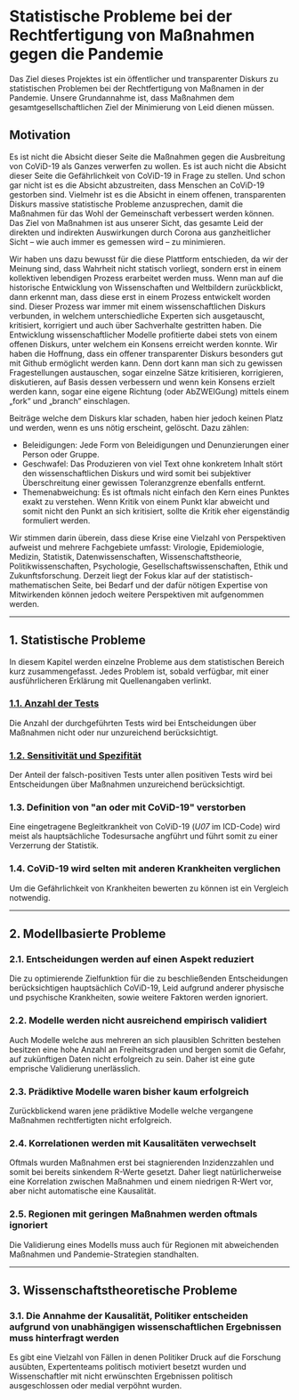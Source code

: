 # Statistische Probleme bei der Rechtfertigung von Maßnahmen gegen die Pandemie

Das Ziel dieses Projektes ist ein öffentlicher und transparenter Diskurs zu statistischen Problemen bei der Rechtfertigung von Maßnamen in der Pandemie.
Unsere Grundannahme ist, dass Maßnahmen dem gesamtgesellschaftlichen Ziel der Minimierung 
von Leid dienen müssen.

## Motivation

Es ist nicht die Absicht dieser Seite die Maßnahmen gegen die Ausbreitung von CoViD-19 als Ganzes verwerfen zu wollen. 
Es ist auch nicht die Absicht dieser Seite die Gefährlichkeit von CoViD-19 in Frage zu stellen. 
Und schon gar nicht ist es die Absicht abzustreiten, dass Menschen an CoViD-19 gestorben sind. 
Vielmehr ist es die Absicht in einem offenen, transparenten Diskurs massive statistische Probleme anzusprechen, 
damit die Maßnahmen für das Wohl der Gemeinschaft verbessert werden können. 
Das Ziel von Maßnahmen ist aus unserer Sicht, das gesamte Leid der direkten und indirekten Auswirkungen durch Corona aus 
ganzheitlicher Sicht – wie auch immer es gemessen wird – zu minimieren.

Wir haben uns dazu bewusst für die diese Plattform entschieden, da wir der Meinung sind, dass Wahrheit nicht statisch vorliegt, 
sondern erst in einem kollektiven lebendigen Prozess erarbeitet werden muss. 
Wenn man auf die historische Entwicklung von Wissenschaften und Weltbildern zurückblickt, dann erkennt man, dass diese 
erst in einem Prozess entwickelt worden sind. 
Dieser Prozess war immer mit einem wissenschaftlichen Diskurs verbunden, in welchem unterschiedliche Experten sich ausgetauscht, 
kritisiert, korrigiert und auch über Sachverhalte gestritten haben. 
Die Entwicklung wissenschaftlicher Modelle profitierte dabei stets von einem offenen Diskurs, 
unter welchem ein Konsens erreicht werden konnte. 
Wir haben die Hoffnung, dass ein offener transparenter Diskurs besonders gut mit Github ermöglicht werden kann. 
Denn dort kann man sich zu gewissen Fragestellungen austauschen, sogar einzelne Sätze kritisieren, 
korrigieren, diskutieren, auf Basis dessen verbessern 
und wenn kein Konsens erzielt werden kann, sogar eine eigene Richtung (oder AbZWEIGung) 
mittels einem „fork“ und „branch“ einschlagen.

Beiträge welche dem Diskurs klar schaden, haben hier jedoch keinen Platz und werden, wenn es uns nötig erscheint, gelöscht. 
Dazu zählen:
-	Beleidigungen: Jede Form von Beleidigungen und Denunzierungen einer Person oder Gruppe.
-	Geschwafel: Das Produzieren von viel Text ohne konkretem Inhalt stört den wissenschaftlichen Diskurs und wird somit bei 
subjektiver Überschreitung einer gewissen Toleranzgrenze ebenfalls entfernt.
-	Themenabweichung: Es ist oftmals nicht einfach den Kern eines Punktes exakt zu verstehen. Wenn Kritik von einem Punkt klar 
abweicht und somit nicht den Punkt an sich kritisiert, sollte die Kritik eher eigenständig formuliert werden.

Wir stimmen darin überein, dass diese Krise eine Vielzahl von Perspektiven aufweist und mehrere Fachgebiete umfasst: 
Virologie, Epidemiologie, Medizin, Statistik, Datenwissenschaften, Wissenschaftstheorie, Politikwissenschaften, Psychologie, 
Gesellschaftswissenschaften, Ethik und Zukunftsforschung. 
Derzeit liegt der Fokus klar auf der statistisch-mathematischen Seite, bei Bedarf und der dafür nötigen Expertise von 
Mitwirkenden können jedoch weitere Perspektiven mit aufgenommen werden.

---

## 1. Statistische Probleme

In diesem Kapitel werden einzelne Probleme aus dem statistischen Bereich kurz zusammengefasst. 
Jedes Problem ist, sobald verfügbar, mit einer ausführlicheren Erklärung mit Quellenangaben verlinkt.

### [1.1. Anzahl der Tests](docs/1/1/1_1_AnzahlDerTests.md)
Die Anzahl der durchgeführten Tests wird bei Entscheidungen über Maßnahmen nicht oder nur unzureichend berücksichtigt.

### [1.2. Sensitivität und Spezifität](docs/1_2_SensitivitätUndSpezifität.md)
Der Anteil der falsch-positiven Tests unter allen positiven Tests wird bei Entscheidungen über Maßnahmen unzureichend berücksichtigt.

### 1.3. Definition von "an oder mit CoViD-19" verstorben
Eine eingetragene Begleitkrankheit von CoViD-19 (*U07* im ICD-Code) wird meist als hauptsächliche Todesursache angführt und führt somit zu einer Verzerrung der Statistik.

### 1.4. CoViD-19 wird selten mit anderen Krankheiten verglichen
Um die Gefährlichkeit von Krankheiten bewerten zu können ist ein Vergleich notwendig.

---

## 2. Modellbasierte Probleme

### 2.1. Entscheidungen werden auf einen Aspekt reduziert
Die zu optimierende Zielfunktion für die zu beschließenden Entscheidungen berücksichtigen hauptsächlich CoViD-19, Leid aufgrund anderer physische und psychische Krankheiten, sowie weitere Faktoren werden ignoriert.

### 2.2. Modelle werden nicht ausreichend empirisch validiert
Auch Modelle welche aus mehreren an sich plausiblen Schritten bestehen besitzen eine hohe Anzahl an Freiheitsgraden und bergen somit die Gefahr, auf zukünftigen Daten nicht erfolgreich zu sein. Daher ist eine gute emprische Validierung unerlässlich.

### 2.3. Prädiktive Modelle waren bisher kaum erfolgreich
Zurückblickend waren jene prädiktive Modelle welche vergangene Maßnahmen rechtfertigten nicht erfolgreich.

### 2.4. Korrelationen werden mit Kausalitäten verwechselt
Oftmals wurden Maßnahmen erst bei stagnierenden Inzidenzzahlen und somit bei bereits sinkendem R-Werte gesetzt. Daher liegt natürlicherweise eine Korrelation zwischen Maßnahmen und einem niedrigen R-Wert vor, aber nicht automatische eine Kausalität.

### 2.5. Regionen mit geringen Maßnahmen werden oftmals ignoriert
Die Validierung eines Modells muss auch für Regionen mit abweichenden Maßnahmen und Pandemie-Strategien standhalten.

---

## 3. Wissenschaftstheoretische Probleme

### 3.1. Die Annahme der Kausalität, Politiker entscheiden aufgrund von unabhängigen wissenschaftlichen Ergebnissen muss hinterfragt werden
Es gibt eine Vielzahl von Fällen in denen Politiker Druck auf die Forschung ausübten, Expertenteams politisch motiviert besetzt wurden und Wissenschaftler mit nicht erwünschten Ergebnissen politisch ausgeschlossen oder medial verpöhnt wurden.

